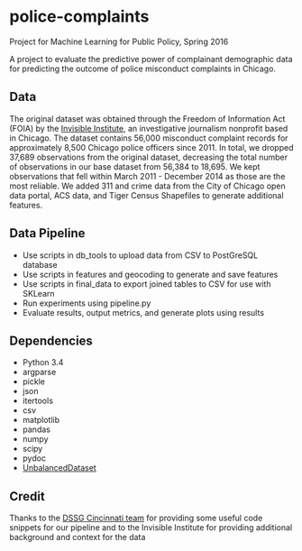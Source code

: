 # police-complaints

Project for Machine Learning for Public Policy, Spring 2016

A project to evaluate the predictive power of complainant demographic data for predicting the outcome of police misconduct complaints in Chicago.

## Data
The original dataset was obtained through the Freedom of Information Act (FOIA) by the [Invisible Institute](http://invisible.institute/), an investigative journalism nonprofit based in Chicago. The dataset contains 56,000 misconduct complaint records for approximately 8,500 Chicago police officers since 2011. In total, we dropped 37,689 observations from the original dataset, decreasing the total number of observations in our base dataset from 56,384 to 18,695. We kept observations that fell within March 2011 - December 2014 as those are the most reliable. We added 311 and crime data from the City of Chicago open data portal, ACS data, and Tiger Census Shapefiles to generate additional features.

## Data Pipeline

- Use scripts in db_tools to upload data from CSV to PostGreSQL database
- Use scripts in features and geocoding to generate and save features
- Use scripts in final_data to export joined tables to CSV for use with SKLearn
- Run experiments using pipeline.py
- Evaluate results, output metrics, and generate plots using results

## Dependencies

- Python 3.4
- argparse
- pickle
- json
- itertools
- csv
- matplotlib
- pandas
- numpy
- scipy
- pydoc
- [UnbalancedDataset](https://github.com/fmfn/UnbalancedDataset)

## Credit
Thanks to the [DSSG Cincinnati team](https://github.com/dssg/cincinnati) for providing some useful code snippets for our pipeline and to the Invisible Institute for providing additional background and context for the data
